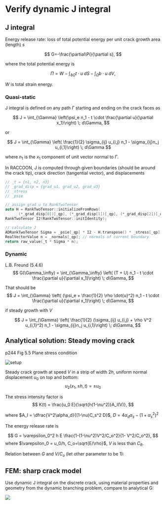 # Verify dynamic J integral

## J integral

Energy release rate: loss of total potential energy per unit crack growth area (length) $s$

$$
G=-\frac{\partial\Pi}{\partial s},
$$

where the total potential energy is

$$
\Pi = W - \int_{\partial\Omega} t\cdot u \;dS - \int_{\Omega} b\cdot u \;dV,
$$

$W$ is total strain energy.

### Quasi-static

J integral is defined on any path $\Gamma$ starting and ending on the crack faces as

$$
J = \int_{\Gamma} \left(\psi_e n_1 - t \cdot \frac{\partial u}{\partial x_1}\right) \; d\Gamma,
$$

or

$$
J = \int_{\Gamma} \left( \frac{1}{2} \sigma_{ij} u_{i,j} n_1 - \sigma_{ij}n_j u_{i,1}\right) \; d\Gamma
$$

where $n_1$ is the $x_1$ component of unit vector normal to $\Gamma$.

In RACCOON, J is computed through given boundaries (should be around the crack tip), crack direction (tangential vector), and displacements

```cpp
// _t = {n1, n2, n3}
// _grad_disp = {grad_u1, grad_u2, grad_u3}
// _stress
// _psie

// assign grad u to RankTwoTensor
auto H = RankTwoTensor::initializeFromRows(
      (*_grad_disp[0])[_qp], (*_grad_disp[1])[_qp], (*_grad_disp[2])[_qp]);
RankTwoTensor I2(RankTwoTensor::initIdentity);

// calculate J
ADRankTwoTensor Sigma = _psie[_qp] * I2 - H.transpose() * _stress[_qp];
RealVectorValue n = _normals[_qp]; // normals of current boundary
return raw_value(_t * Sigma * n);
```

### Dynamic

L.B. Freund (5.4.6)
$$
G(\Gamma_\infty) = \int_{\Gamma_\infty} \left( (T + U) n_1 - t \cdot \frac{\partial u}{\partial x_1}\right) \; d\Gamma,
$$

That should be
$$
J = \int_{\Gamma} \left( (\psi_e + \frac{1}{2} \rho \dot{u}^2) n_1 - t \cdot \frac{\partial u}{\partial x_1}\right) \; d\Gamma,
$$

if steady growth with $V$

$$
J = \int_{\Gamma} \left( \frac{1}{2} (\sigma_{ij} u_{i,j} + \rho V^2 u_{i,1}^2) n_1 - \sigma_{ij}n_j u_{i,1}\right) \; d\Gamma,
$$

## Analytical solution: Steady moving crack

p244 Fig 5.5 Plane stress condition

![setup](setup.png)

Steady crack growth at speed $V$ in a strip of width $2h$, uniform normal displacement $u_0$ on top and bottom:
$$
u_2 (x_1, \pm h, t) = \pm u_0
$$

The stress intensity factor is
$$
K(t) = \frac{u_0 E}{\sqrt{h(1-\nu^2)}A_I(V)},
$$

where $A_I = \dfrac{V^2\alpha_d}{(1-\nu)C_s^2 D}$, $D =4\alpha_d\alpha_s-(1+\alpha_s^2)^2$

The energy release rate is

$$
G = \varepsilon_0^2 h E \frac{1-(1-\nu^2)V^2/C_o^2}{1- V^2/C_o^2},
$$
where $\varepsilon_0 = u_0/h, C_o=\sqrt{E/\rho}$, $V$ is less than $C_R$.

Relation between $G$ and $V/C_o$ (let other parameter to be 1):

## FEM: sharp crack model

Use dynamic J integral on the discrete crack, using material properties and geometry from the dynamic branching problem,
compare to analytical G:

![](../post/DJint_compare.png)

